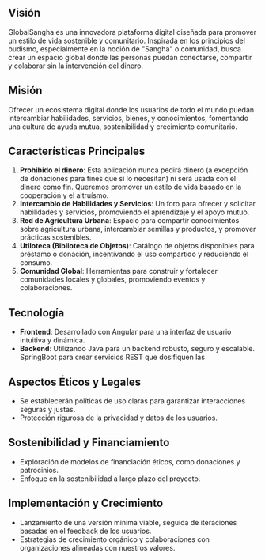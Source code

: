 ## **Visión**

GlobalSangha es una innovadora plataforma digital diseñada para promover un estilo de vida sostenible y comunitario. Inspirada en los principios del budismo, especialmente en la noción de "Sangha" o comunidad, busca crear un espacio global donde las personas puedan conectarse, compartir y colaborar sin la intervención del dinero.

## **Misión**

Ofrecer un ecosistema digital donde los usuarios de todo el mundo puedan intercambiar habilidades, servicios, bienes, y conocimientos, fomentando una cultura de ayuda mutua, sostenibilidad y crecimiento comunitario.

## **Características Principales**

1. **Prohibido el dinero**: Esta aplicación nunca pedirá dinero (a excepción de donaciones para fines que sí lo necesitan) ni será usada con el dinero como fin. Queremos promover un estilo de vida basado en la cooperación y el altruísmo.
2. **Intercambio de Habilidades y Servicios**: Un foro para ofrecer y solicitar habilidades y servicios, promoviendo el aprendizaje y el apoyo mutuo.
3. **Red de Agricultura Urbana**: Espacio para compartir conocimientos sobre agricultura urbana, intercambiar semillas y productos, y promover prácticas sostenibles.
4. **Utiloteca (Biblioteca de Objetos)**: Catálogo de objetos disponibles para préstamo o donación, incentivando el uso compartido y reduciendo el consumo.
5. **Comunidad Global**: Herramientas para construir y fortalecer comunidades locales y globales, promoviendo eventos y colaboraciones.

## **Tecnología**

- **Frontend**: Desarrollado con Angular para una interfaz de usuario intuitiva y dinámica.
- **Backend**: Utilizando Java para un backend robusto, seguro y escalable. SpringBoot para crear servicios REST que dosifiquen las

## **Aspectos Éticos y Legales**

- Se establecerán políticas de uso claras para garantizar interacciones seguras y justas.
- Protección rigurosa de la privacidad y datos de los usuarios.

## **Sostenibilidad y Financiamiento**

- Exploración de modelos de financiación éticos, como donaciones y patrocinios.
- Enfoque en la sostenibilidad a largo plazo del proyecto.

## **Implementación y Crecimiento**

- Lanzamiento de una versión mínima viable, seguida de iteraciones basadas en el feedback de los usuarios.
- Estrategias de crecimiento orgánico y colaboraciones con organizaciones alineadas con nuestros valores.
